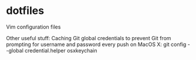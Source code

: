 # dotfiles
Vim configuration files 



Other useful stuff:
Caching Git global credentials to prevent Git from prompting for username and password every push on MacOS X: git config --global credential.helper osxkeychain 
